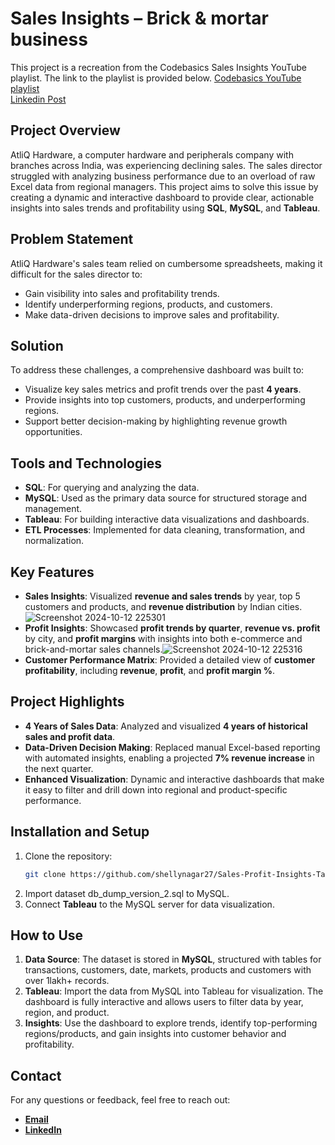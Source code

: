 
# Sales Insights – Brick & mortar business 

This project is a recreation from the Codebasics Sales Insights  YouTube playlist. The link to the playlist is provided below.
[Codebasics YouTube playlist](https://www.youtube.com/playlist?list=PLeo1K3hjS3uva8pk1FI3iK9kCOKQdz1I9) </br>
[Linkedin Post](https://www.linkedin.com/feed/update/urn:li:ugcPost:7251574697509724160/)

## Project Overview
AtliQ Hardware, a computer hardware and peripherals company with branches across India, was experiencing declining sales. The sales director struggled with analyzing business performance due to an overload of raw Excel data from regional managers. This project aims to solve this issue by creating a dynamic and interactive dashboard to provide clear, actionable insights into sales trends and profitability using **SQL**, **MySQL**, and **Tableau**.

## Problem Statement
AtliQ Hardware's sales team relied on cumbersome spreadsheets, making it difficult for the sales director to:
- Gain visibility into sales and profitability trends.
- Identify underperforming regions, products, and customers.
- Make data-driven decisions to improve sales and profitability.

## Solution
To address these challenges, a comprehensive dashboard was built to:
- Visualize key sales metrics and profit trends over the past **4 years**.
- Provide insights into top customers, products, and underperforming regions.
- Support better decision-making by highlighting revenue growth opportunities.

## Tools and Technologies
- **SQL**: For querying and analyzing the data.
- **MySQL**: Used as the primary data source for structured storage and management.
- **Tableau**: For building interactive data visualizations and dashboards.
- **ETL Processes**: Implemented for data cleaning, transformation, and normalization.

## Key Features
- **Sales Insights**: Visualized **revenue and sales trends** by year, top 5 customers and products, and **revenue distribution** by Indian cities. ![Screenshot 2024-10-12 225301](https://github.com/user-attachments/assets/1701709f-a411-4e3c-8dbf-81782910bd68)
- **Profit Insights**: Showcased **profit trends by quarter**, **revenue vs. profit** by city, and **profit margins** with insights into both e-commerce and brick-and-mortar sales channels.![Screenshot 2024-10-12 225316](https://github.com/user-attachments/assets/cbb5de6a-9ae3-4583-b645-dc6ea6ddd61f)
- **Customer Performance Matrix**: Provided a detailed view of **customer profitability**, including **revenue**, **profit**, and **profit margin %**.

## Project Highlights
- **4 Years of Sales Data**: Analyzed and visualized **4 years of historical sales and profit data**.
- **Data-Driven Decision Making**: Replaced manual Excel-based reporting with automated insights, enabling a projected **7% revenue increase** in the next quarter.
- **Enhanced Visualization**: Dynamic and interactive dashboards that make it easy to filter and drill down into regional and product-specific performance.

## Installation and Setup
1. Clone the repository:
    ```bash
    git clone https://github.com/shellynagar27/Sales-Profit-Insights-Tableau-Project.git
    ```
2. Import dataset db_dump_version_2.sql to MySQL.
3. Connect **Tableau** to the MySQL server for data visualization.

## How to Use
1. **Data Source**: The dataset is stored in **MySQL**, structured with tables for transactions, customers, date, markets, products and customers with over 1lakh+ records.
2. **Tableau**: Import the data from MySQL into Tableau for visualization. The dashboard is fully interactive and allows users to filter data by year, region, and product.
3. **Insights**: Use the dashboard to explore trends, identify top-performing regions/products, and gain insights into customer behavior and profitability.

## Contact
For any questions or feedback, feel free to reach out:
- [**Email**](shellynagar75@gmail.com)
- [**LinkedIn**](https://www.linkedin.com/in/shellynagar/)
